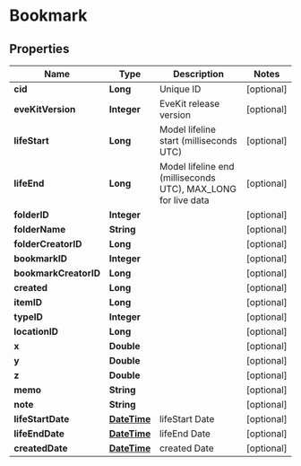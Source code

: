 
# Bookmark

## Properties
Name | Type | Description | Notes
------------ | ------------- | ------------- | -------------
**cid** | **Long** | Unique ID |  [optional]
**eveKitVersion** | **Integer** | EveKit release version |  [optional]
**lifeStart** | **Long** | Model lifeline start (milliseconds UTC) |  [optional]
**lifeEnd** | **Long** | Model lifeline end (milliseconds UTC), MAX_LONG for live data |  [optional]
**folderID** | **Integer** |  |  [optional]
**folderName** | **String** |  |  [optional]
**folderCreatorID** | **Long** |  |  [optional]
**bookmarkID** | **Integer** |  |  [optional]
**bookmarkCreatorID** | **Long** |  |  [optional]
**created** | **Long** |  |  [optional]
**itemID** | **Long** |  |  [optional]
**typeID** | **Integer** |  |  [optional]
**locationID** | **Long** |  |  [optional]
**x** | **Double** |  |  [optional]
**y** | **Double** |  |  [optional]
**z** | **Double** |  |  [optional]
**memo** | **String** |  |  [optional]
**note** | **String** |  |  [optional]
**lifeStartDate** | [**DateTime**](DateTime.md) | lifeStart Date |  [optional]
**lifeEndDate** | [**DateTime**](DateTime.md) | lifeEnd Date |  [optional]
**createdDate** | [**DateTime**](DateTime.md) | created Date |  [optional]



